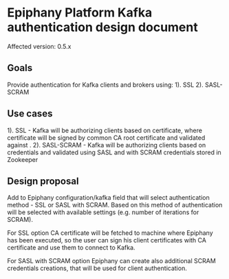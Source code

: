 # Epiphany Platform Kafka authentication design document

Affected version: 0.5.x

## Goals

Provide authentication for Kafka clients and brokers using:
1). SSL
2). SASL-SCRAM

## Use cases

1). SSL - Kafka will be authorizing clients based on certificate, where certificate will be signed
by common CA root certificate and validated against .
2). SASL-SCRAM - Kafka will be authorizing clients based on credentials and validated using SASL and with SCRAM credentials stored in Zookeeper

## Design proposal

Add to Epiphany configuration/kafka field that will select authentication method - SSL or SASL with SCRAM. Based on this method of authentication will be selected with available settings (e.g. number of iterations for SCRAM).

For SSL option CA certificate will be fetched to machine where Epiphany has been executed, so the user can sign his client certificates with CA certificate and use them to connect to Kafka.

For SASL with SCRAM option Epiphany can create also additional SCRAM credentials creations, that will be used for client authentication.

